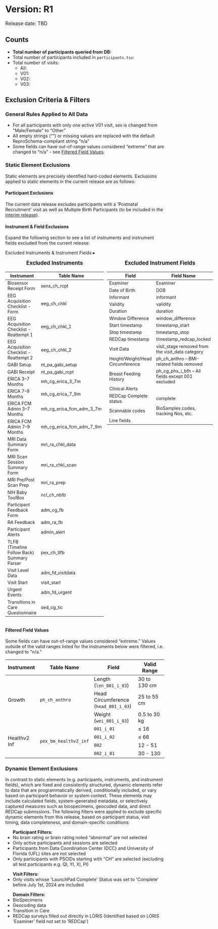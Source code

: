 # Version: R1
<p style="font-size: 1.1em">Release date: TBD</p>

## Counts
* **Total number of participants queried from DB:**
* Total number of participants included in `participants.tsv`: 
* Total number of visits:  
    * All:
    * V01: 
    * V02:
    * V03:  

## Exclusion Criteria & Filters

### General Rules Applied to All Data
- For all participants with only one active V01 visit, sex is changed from "Male/Female" to “Other”
- All empty strings (“”) or missing values are replaced with the default ReproSchema-compliant string “n/a”
- Some fields can have out-of-range values considered “extreme” that are changed to “n/a" - see [Filtered Field Values](#filtered-field-values).
  
### Static Element Exclusions
Static elements are precisely identified hard-coded elements. Exclusions applied to static elements in the current release are as follows:

#### Participant Exclusions
The current data release excludes participants with a 'Postnatal Recruitment' visit as well as Multiple Birth Participants (to be included in the [interim release](../changelog/pending.md#release-11-release-date-tba)).

#### Instrument & Field Exclusions

Expand the following section to see a list of instruments and instrument fields excluded from the current release:

<p>
<div id="static-exclusions" class="table-banner" onclick="toggleCollapse(this)">
    <span class="text-with-link">
    <span class="text">Excluded Instruments & Instrument Fields</i></span>
  <a class="anchor-link" href="#static-exclusions" title="Copy link">
  <i class="fa-solid fa-link"></i>
  </a>
  </span>
  <span class="arrow">▸</span>
</div>
<div class="table-collapsible-content">
<div style="display: flex; gap: 10px; justify-content: flex-start; align-items: flex-start;">
  <div>
    <table style="width: 100%; border-collapse: collapse; table-layout: fixed; font-size: 14px">
    <caption style="font-size: 1.2em; font-style: normal; padding-bottom: 5px;"><strong>Excluded Instruments</strong></caption>
      <thead>
        <tr>
          <th style="width: 40%; text-align: center;">Instrument</th>
          <th style="width: 30%; text-align: center;">Table Name</th>
        </tr>
      </thead>
      <tbody>
       <tr><td style="word-wrap: break-word; white-space: normal;">Biosensor Receipt Form</td><td style="word-wrap: break-word; white-space: normal;">sens_ch_rcpt</td></tr>
    <tr><td style="word-wrap: break-word; white-space: normal;">EEG Acquisition Checklist - Form</td><td style="word-wrap: break-word; white-space: normal;">eeg_ch_chkl</td></tr>
    <tr><td style="word-wrap: break-word; white-space: normal;">EEG Acquisition Checklist - Reattempt 1</td><td style="word-wrap: break-word; white-space: normal;">eeg_ch_chkl_1</td></tr>
    <tr><td style="word-wrap: break-word; white-space: normal;">EEG Acquisition Checklist - Reattempt 2</td><td style="word-wrap: break-word; white-space: normal;">eeg_ch_chkl_2</td></tr>
    <tr><td style="word-wrap: break-word; white-space: normal;">GABI Setup</td><td style="word-wrap: break-word; white-space: normal;">nt_pa_gabi_setup</td></tr>
    <tr><td style="word-wrap: break-word; white-space: normal;">GABI Receipt</td><td style="word-wrap: break-word; white-space: normal;">nt_pa_gabi_rcpt</td></tr>
    <tr><td style="word-wrap: break-word; white-space: normal;">ERICA 3–7 Months</td><td style="word-wrap: break-word; white-space: normal;">mh_cg_erica_3_7m</td></tr>
    <tr><td style="word-wrap: break-word; white-space: normal;">ERICA 7–9 Months</td><td style="word-wrap: break-word; white-space: normal;">mh_cg_erica_7_9m</td></tr>
    <tr><td style="word-wrap: break-word; white-space: normal;">ERICA FCM Admin 3–7 Months</td><td style="word-wrap: break-word; white-space: normal;">mh_cg_erica_fcm_adm_3_7m</td></tr>
    <tr><td style="word-wrap: break-word; white-space: normal;">ERICA FCM Admin 7–9 Months</td><td style="word-wrap: break-word; white-space: normal;">mh_cg_erica_fcm_adm_7_9m</td></tr>
    <tr><td style="word-wrap: break-word; white-space: normal;">MRI Data Summary Form</td><td style="word-wrap: break-word; white-space: normal;">mri_ra_chkl_data</td></tr>
    <tr><td style="word-wrap: break-word; white-space: normal;">MRI Scan Session Summary Form</td><td style="word-wrap: break-word; white-space: normal;">mri_ra_chkl_scan</td></tr>
    <tr><td style="word-wrap: break-word; white-space: normal;">MRI Pre/Post Scan Prep</td><td style="word-wrap: break-word; white-space: normal;">mri_ra_prep</td></tr>
    <tr><td style="word-wrap: break-word; white-space: normal;">NIH Baby ToolBox</td><td style="word-wrap: break-word; white-space: normal;">ncl_ch_nbtb</td></tr>
    <tr><td style="word-wrap: break-word; white-space: normal;">Participant Feedback Form</td><td style="word-wrap: break-word; white-space: normal;">adm_cg_fb</td></tr>
    <tr><td style="word-wrap: break-word; white-space: normal;">RA Feedback</td><td style="word-wrap: break-word; white-space: normal;">adm_ra_fb</td></tr>
    <tr><td style="word-wrap: break-word; white-space: normal;">Participant Alerts</td><td style="word-wrap: break-word; white-space: normal;">admin_alert</td></tr>
    <tr><td style="word-wrap: break-word; white-space: normal;">TLFB (Timeline Follow Back) Summary Parser</td><td style="word-wrap: break-word; white-space: normal;">pex_ch_tlfb</td></tr>
    <tr><td style="word-wrap: break-word; white-space: normal;">Visit Level Data</td><td style="word-wrap: break-word; white-space: normal;">adm_fd_visitdata</td></tr>
    <tr><td style="word-wrap: break-word; white-space: normal;">Visit Start</td><td style="word-wrap: break-word; white-space: normal;">visit_start</td></tr>
    <tr><td style="word-wrap: break-word; white-space: normal;">Urgent Events</td><td style="word-wrap: break-word; white-space: normal;">adm_fd_urgent</td></tr>
    <tr><td style="word-wrap: break-word; white-space: normal;">Transitions in Care Questionnaire</td><td style="word-wrap: break-word; white-space: normal;">sed_cg_tic</td></tr>
    </tbody>
    </table>
  </div>

  <div>
    <table style="width: 100%; border-collapse: collapse; table-layout: fixed; font-size: 14px">
    <caption style="font-size: 1.2em; font-style: normal; padding-bottom: 5px;"><strong>Excluded Instrument Fields</strong></caption>
      <thead>
        <tr>
          <th style="width: 30%; text-align: center;">Field</th>
          <th style="width: 30%; text-align: center;">Field Name</th>
        </tr>
      </thead>
  <tbody>
    <tr><td style="word-wrap: break-word; white-space: normal;">Examiner</td><td style="word-wrap: break-word; white-space: normal;">Examiner</td></tr>
    <tr><td style="word-wrap: break-word; white-space: normal;">Date of Birth</td><td style="word-wrap: break-word; white-space: normal;">DOB</td></tr>
    <tr><td style="word-wrap: break-word; white-space: normal;">Informant</td><td style="word-wrap: break-word; white-space: normal;">informant</td></tr>
    <tr><td style="word-wrap: break-word; white-space: normal;">Validity</td><td style="word-wrap: break-word; white-space: normal;">validity</td></tr>
    <tr><td style="word-wrap: break-word; white-space: normal;">Duration</td><td style="word-wrap: break-word; white-space: normal;">duration</td></tr>
    <tr><td style="word-wrap: break-word; white-space: normal;">Window Difference</td><td style="word-wrap: break-word; white-space: normal;">window_difference</td></tr>
    <tr><td style="word-wrap: break-word; white-space: normal;">Start timestamp</td><td style="word-wrap: break-word; white-space: normal;">timestamp_start</td></tr>
    <tr><td style="word-wrap: break-word; white-space: normal;">Stop timestamp</td><td style="word-wrap: break-word; white-space: normal;">timestamp_stop</td></tr>
    <tr><td style="word-wrap: break-word; white-space: normal;">REDCap timestamp</td><td style="word-wrap: break-word; white-space: normal;">timestamp_redcap_locked</td></tr>
    <tr><td style="word-wrap: break-word; white-space: normal;">Visit Data</td><td style="word-wrap: break-word; white-space: normal;">visit_stage removed from the visit_data category</td></tr>
    <tr><td style="word-wrap: break-word; white-space: normal;">Height/Weight/Head Circumference</td><td style="word-wrap: break-word; white-space: normal;">ph_ch_anthro – BMI-related fields removed</td></tr>
    <tr><td style="word-wrap: break-word; white-space: normal;">Breast Feeding History</td><td style="word-wrap: break-word; white-space: normal;">ph_cg_phx_i_bfh – All fields except 001 excluded</td></tr>
    <tr><td style="word-wrap: break-word; white-space: normal;">Clinical Alerts</td><td style="word-wrap: break-word; white-space: normal;"> </td></tr>
    <tr><td style="word-wrap: break-word; white-space: normal;">REDCap Complete status</td><td style="word-wrap: break-word; white-space: normal;">complete</td></tr>
    <tr><td style="word-wrap: break-word; white-space: normal;">Scannable codes</td><td style="word-wrap: break-word; white-space: normal;">BioSamples codes, tracking Nos, etc.</td></tr>
    <tr><td style="word-wrap: break-word; white-space: normal;">Line fields</td><td style="word-wrap: break-word; white-space: normal;"> </td></tr>
    </tbody>
    </table>
  </div>
</div>
</div>

</p>

#### Filtered Field Values
Some fields can have out-of-range values considered “extreme.” Values outside of the valid ranges listed for the instruments below were filtered, i.e. changed to "n/a."

<table style="width: 100%; border-collapse: collapse; table-layout: fixed;">
  <thead>
    <tr>
      <th style="width: 10%; text-align: center;">Instrument</th>
      <th style="width: 10%; text-align: center;">Table Name</th>
      <th style="width: 30%; text-align: center;">Field</th>
      <th style="width: 30%; text-align: center;">Valid Range</th>
    </tr>
  </thead>
<tbody>        
<td colspan="1" rowspan="4">Growth</td>
<td colspan="1" rowspan="4"><code>ph_ch_anthro</code></td>
    <tr>
        <td>Length (<code>len_001_i_03</code>)</td>
        <td>30 to 130 cm</td>
    </tr>     
    <tr>
        <td>Head Circumference (<code>head_001_i_03</code>)</td>
        <td>25 to 55 cm</td>
    </tr>          
    <tr>
        <td>Weight (<code>wei_001_i_03</code>)</td>
        <td>0.5 to 30 kg</td>
    </tr>         
<td colspan="1" rowspan="5">Healthv2 Inf</td>
<td colspan="1" rowspan="5"><code>pex_bm_healthv2_inf</code></td>
    <tr>
        <td><code>001_i_01</code></td>
        <td>≤ 16</td>
    </tr>     
    <tr>
        <td><code>001_i_02</code></td>
        <td>≤ 66</td>
    </tr>     
    <tr>
        <td><code>002</code></td>
        <td>12 - 51</td>
    </tr>     
    <tr>
        <td><code>002_i_01</code></td>
        <td>30 - 130</td>
    </tr>     
</tbody>
</table>

### Dynamic Element Exclusions

In contrast to static elements (e.g. participants, instruments, and instrument fields), which are fixed and consistently structured, dynamic elements refer to data that are programmatically derived, conditionally included, or vary based on participant behavior or system context. These elements may include calculated fields, system-generated metadata, or selectively captured measures such as biospecimens, geocoded data, and direct REDCap submissions. The following filters were applied to exclude specific dynamic elements from this release, based on participant status, visit timing, data completeness, and domain-specific conditions:

<ul>
<b>Participant Filters:</b>
    <li>No brain rating or brain rating noted “abnormal” are not selected</li>
    <li>Only active participants and sessions are selected</li>
    <li>Participants from Data Coordination Center (DCC) and University of Florida (UFL) sites are not selected</li>
    <li>Only participants with PSCIDs starting with “CH” are selected (excluding all test participants e.g. QI, YI, XI, PI)</li>
</ul>
<ul><b>Visit Filters:</b> 
<li>Only visits whose 'LaunchPad Complete' Status was set to 'Complete' before July 1st, 2024 are included</li>
</ul>
<ul>
<b>Domain Filters:</b>
    <li>BioSpecimens</li>
    <li>Geocoding data</li>
    <li>Transition in Care</li>
    <li>REDCap surveys filled out directly in LORIS (Identified based on LORIS 'Examiner' field not set to 'REDCap')</li>
</ul>



